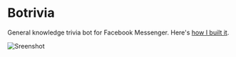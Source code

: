 # Botrivia
General knowledge trivia bot for Facebook Messenger. Here's [how I built it](https://tutorials.botsfloor.com/building-a-facebook-messenger-trivia-bot-with-laravel-part-1-61209b0e35db).

![Sreenshot](https://raw.githubusercontent.com/shalvah/botrivia/master/screenshot.png)